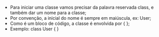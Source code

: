 * Para iniciar uma classe vamos precisar da palavra reservada class, e também dar um nome para a classe;
* Por convenção, a inicial do nome é sempre em maiúscula, ex: User;
* Como é um bloco de código, a classe é envolvida por { };
* Exemplo: class User { }